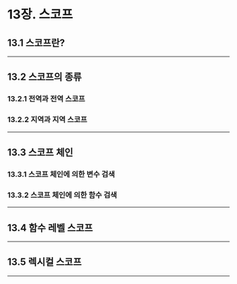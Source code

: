 # 13장. 스코프

## 13.1 스코프란?

---

## 13.2 스코프의 종류

### 13.2.1 전역과 전역 스코프

### 13.2.2 지역과 지역 스코프

---

## 13.3 스코프 체인

### 13.3.1 스코프 체인에 의한 변수 검색

### 13.3.2 스코프 체인에 의한 함수 검색

---

## 13.4 함수 레벨 스코프

---

## 13.5 렉시컬 스코프

---
